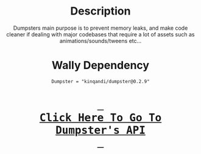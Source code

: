<div align = center>

# Description

Dumpsters main purpose is to prevent memory leaks, and make code cleaner if dealing with major codebases that require a lot of assets such as animations/sounds/tweens etc...

# Wally Dependency
`Dumpster = "kinqandi/dumpster@0.2.9"`

# [<kbd> <br>    Click Here To Go To Dumpster's API    <br> </kbd>][KBD]

</div>

<!---------------------------------------------------------------------------->
[KBD]: https://kinqandi.github.io/Dumpster-API/
[Button Shield]: https://img.shields.io/badge/Shield_Buttons-37a779?style=for-the-badge
